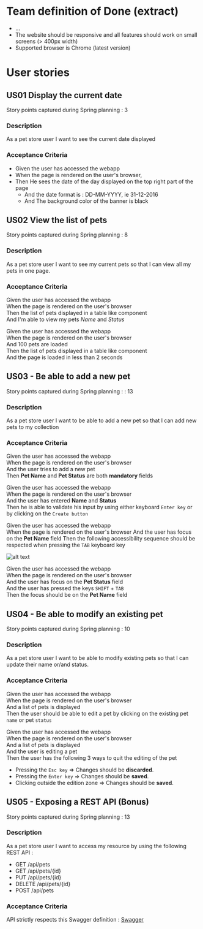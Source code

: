 # Team definition of Done (extract)
- ...
- The website should be responsive and all features should work on small screens (> 400px width)
- Supported browser is Chrome (latest version)


# User stories
## US01 Display the current date
Story points captured during Spring planning : 3

### Description
As a pet store user I want to see the current date displayed

### Acceptance Criteria
* Given the user has accessed the webapp  
* When the page is rendered on the user's browser,  
* Then He sees the date of the day displayed on the top right part of the page  
  + And the date format is : DD-MM-YYYY, ie 31-12-2016  
  + And The background color of the banner is black

## US02 View the list of pets
Story points captured during Spring planning : 8

### Description
As a pet store user I want to see my current pets so that I can view all my pets in one page.

### Acceptance Criteria
Given the user has accessed the webapp   
When the page is rendered on the user's browser   
Then the list of pets displayed in a table like component   
And I'm able to view my pets *Name* and *Status*

Given the user has accessed the webapp   
When the page is rendered on the user's browser   
And 100 pets are loaded   
Then the list of pets displayed in a table like component   
And the page is loaded in less than 2 seconds

## US03 - Be able to add a new pet
Story points captured during Spring planning : : 13

### Description
As a pet store user I want to be able to add a new pet so that I can add new pets to my collection

### Acceptance Criteria
Given the user has accessed the webapp   
When the page is rendered on the user's browser  
And the user tries to add a new pet   
Then **Pet Name** and **Pet Status** are both **mandatory** fields

Given the user has accessed the webapp   
When the page is rendered on the user's browser  
And the user has entered **Name** and **Status**   
Then he is able to validate his input by using either keyboard `Enter key` or by clicking on the `Create button`

Given the user has accessed the webapp   
When the page is rendered on the user's browser
And the user has focus on the **Pet Name** field
Then the following accessibility sequence should be    respected when pressing the `TAB` keyboard key

![alt text](../assignment/acessibility.png "Accessibility path when adding a new pet")

Given the user has accessed the webapp   
When the page is rendered on the user's browser   
And the user has focus on the **Pet Status** field   
And the user has pressed the keys `SHIFT` + `TAB`  
Then the focus should be on the **Pet Name** field   

## US04 - Be able to modify an existing pet
Story points captured during Spring planning : 10

### Description
As a pet store user I want to be able to modify existing pets so that I can update their name or/and status.

### Acceptance Criteria
Given the user has accessed the webapp   
When the page is rendered on the user's browser   
And a list of pets is displayed   
Then the user should be able to edit a pet by clicking on the existing pet `name` or pet `status`

Given the user has accessed the webapp   
When the page is rendered on the user's browser   
And a list of pets is displayed   
And the user is editing a pet    
Then the user has the following 3 ways to quit the editing of the pet
- Pressing the `Esc key` => Changes should be **discarded**.
- Pressing the `Enter key` => Changes should be **saved**.
- Clicking outside the edition zone => Changes should be **saved**.

## US05 - Exposing a REST API (Bonus)
Story points captured during Spring planning : 13

### Description
As a pet store user I want to access my resource by using the following REST API :

- GET /api/pets
- GET /api/pets/{id}
- PUT /api/pets/{id}
- DELETE /api/pets/{id}
- POST /api/pets

### Acceptance Criteria
API strictly respects this Swagger definition : [Swagger](https://cdn.rawgit.com/jmichelgarcia/petstore-assignment/master/src/client/swagger.html)
